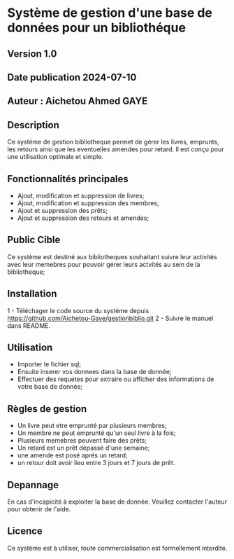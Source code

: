 # Système de gestion d'une base de données pour un bibliothéque 

## Version 1.0

## Date publication 2024-07-10

## Auteur : Aichetou Ahmed GAYE

## Description

Ce systéme de gestion bibliotheque permet de gérer les livres, emprunts, les retours ainsi que les eventuelles amendes pour retard. Il est conçu pour une utilisation optimale et simple.

## Fonctionnalités principales

- Ajout, modification et suppression de livres;
- Ajout, modification et suppression des membres;
- Ajout et suppression des prêts;
- Ajout et suppression des retours et amendes;

## Public Cible

Ce système est destiné aux bibliotheques souhaitant suivre leur activités avec leur memebres pour pouvoir gérer leurs actvités au sein de la bibliotheque;

## Installation

1 - Téléchager le code source du système depuis https://github.com/Aichetou-Gaye/gestionbiblio.git 
2 - Suivre le manuel dans README.

## Utilisation

- Importer le fichier sql;
- Ensuite inserer vos donnees dans la base de donnée;
- Effectuer des requetes pour extraire ou afficher des informations de votre base de donnée;

## Règles de gestion

- Un livre peut etre emprunté par plusieurs membres;
- Un membre ne peut emprunté qu'un seul livre à la fois;
- Plusieurs memebres peuvent faire des prêts;
- Un retard est un prêt dépassé d'une semaine;
- une amende est posé aprés un retard;
- un retour doit avoir lieu entre 3 jours et 7 jours de prêt.

## Depannage 

En cas d'incapicité à exploiter la base de donnée. Veuillez contacter l'auteur pour obtenir de l'aide.

## Licence 

Ce système est à utiliser, toute commercialisation est formellement interdite.


